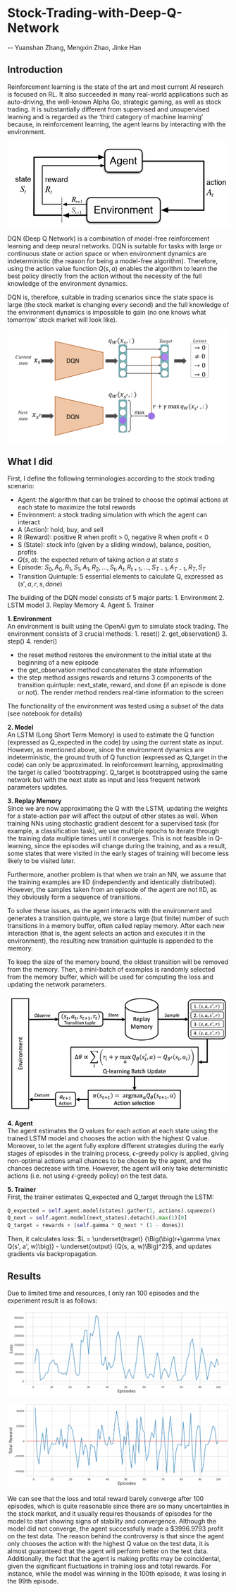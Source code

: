 # Stock-Trading-with-Deep-Q-Network
-- Yuanshan Zhang, Mengxin Zhao, Jinke Han

## Introduction
Reinforcement learning is the state of the art and most current AI research is focused on RL. It also succeeded in many real-world applications such as auto-driving, the well-known Alpha Go, strategic gaming, as well as stock trading. It is substantially different from supervised and unsupervised learning and is regarded as the ‘third category of machine learning’ because, in reinforcement learning, the agent learns by interacting with the environment.

![示例图片](images/RL.png)

DQN (Deep Q Network) is a combination of model-free reinforcement learning and deep neural networks. DQN is suitable for tasks with large or continuous state or action space or when environment dynamics are indeterministic (the reason for being a model-free algorithm). Therefore, using the action value function $Q(s,a)$ enables the algorithm to learn the best policy directly from the action without the necessity of the full knowledge of the environment dynamics. 

DQN is, therefore, suitable in trading scenarios since the state space is large (the stock market is changing every second) and the full knowledge of the environment dynamics is impossible to gain (no one knows what tomorrow’ stock market will look like).

![示例图片](images/DQN.png)

## What I did
First, I define the following terminologies according to the stock trading scenario:
- Agent: the algorithm that can be trained to choose the optimal actions at each state to maximize the total rewards
- Environment: a stock trading simulation with which the agent can interact
- A (Action): hold, buy, and sell
- R (Reward): positive R when profit > 0, negative R when profit < 0
- S (State): stock info (given by a sliding window), balance, position, profits
- $Q(s,a)$: the expected return of taking action $a$ at state $s$
- Episode: $S_0, A_0, R_1, S_1, A_1, R_2, \ldots, S_t, A_t, R_{t+1}, \ldots, S_{T-1}, A_{T-1}, R_T, S_T$
- Transition Quintuple: 5 essential elements to calculate Q, expressed as $(s', a, r, s, done)$

The building of the DQN model consists of 5 major parts: 1. Environment  2. LSTM model 3. Replay Memory 4. Agent 5. Trainer

**1. Environment**\
An environment is built using the OpenAI gym to simulate stock trading. The environment consists of 3 crucial methods: 1. reset() 2. get_observation() 3. step() 4. render()

- the reset method restores the environment to the initial state at the beginning of a new episode
- the get_observation method concatenates the state information
- the step method assigns rewards and returns 3 components of the transition quintuple: next_state, reward, and done (if an episode is done or not). The render method renders real-time information to the screen

The functionality of the environment was tested using a subset of the data (see notebook for details)

**2. Model**\
An LSTM (Long Short Term Memory) is used to estimate the Q function (expressed as Q_expected in the code) by using the current state as input. However, as mentioned above, since the environment dynamics are indeterministic, the ground truth of Q function (expressed as Q_target in the code) can only be approximated. In reinforcement learning, approximating the target is called ‘bootstrapping’. Q_target is bootstrapped using the same network but with the next state as input and less frequent network parameters updates.

**3. Replay Memory**\
Since we are now approximating the Q with the LSTM, updating the weights for a state-action pair will affect the output of other states as well. When training NNs using stochastic gradient descent for a supervised task (for example, a classification task), we use multiple epochs to iterate through the training data multiple times until it converges. This is not feasible in Q-learning, since the episodes will change during the training, and as a result, some states that were visited in the early stages of training will become less likely to be visited later.

Furthermore, another problem is that when we train an NN, we assume that the training examples are IID (independently and identically distributed). However, the samples taken from an episode of the agent are not IID, as they obviously form a sequence of transitions.

To solve these issues, as the agent interacts with the environment and generates a transition quintuple, we store a large (but finite) number of such transitions in a memory buffer, often called replay memory. After each new interaction (that is, the agent selects an action and executes it in the environment), the resulting new transition quintuple is appended to the memory.

To keep the size of the memory bound, the oldest transition will be removed from the memory. Then, a mini-batch of examples is randomly selected from the memory buffer, which will be used for computing the loss and updating the network parameters.

![示例图片](images/Replay_Memory.png)

**4. Agent**\
The agent estimates the Q values for each action at each state using the trained LSTM model and chooses the action with the highest Q value. Moreover, to let the agent fully explore different strategies during the early stages of episodes in the training process, $\epsilon$-greedy policy is applied, giving non-optimal actions small chances to be chosen by the agent, and the chances decrease with time. However, the agent will only take deterministic actions (i.e. not using $\epsilon$-greedy policy) on the test data.

**5. Trainer**\
First, the trainer estimates Q_expected and Q_target through the LSTM:
```python
Q_expected = self.agent.model(states).gather(1, actions).squeeze() 
Q_next = self.agent.model(next_states).detach().max(1)[0]
Q_target = rewards + (self.gamma * Q_next * (1 - dones))
```
Then, it calculates loss: $L = \underset{traget} {\Big(\big(r+\gamma \max Q(s', a', w)\big)}  - \underset{output} {Q(s, a, w)\Big)^2}$, and updates gradients via backpropagation.

## Results
Due to limited time and resources, I only ran 100 episodes and the experiment result is as follows: 

![示例图片](images/Episode_Loss.png)

![示例图片](images/Loss_Total_Reward.png)

We can see that the loss and total reward barely converge after 100 episodes, which is quite reasonable since there are so many uncertainties in the stock market, and it usually requires thousands of episodes for the model to start showing signs of stability and convergence. Although the model did not converge, the agent successfully made a $3996.9793 profit on the test data. The reason behind the controversy is that since the agent only chooses the action with the highest Q value on the test data, it is almost guaranteed that the agent will perform better on the test data. Additionally, the fact that the agent is making profits may be coincidental, given the significant fluctuations in training loss and total rewards. For instance, while the model was winning in the 100th episode, it was losing in the 99th episode.
